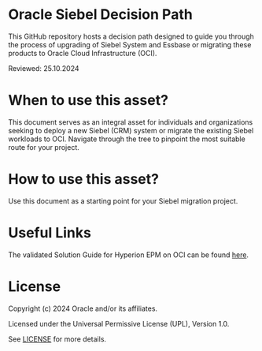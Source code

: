 # Oracle Siebel Decision Path

This GitHub repository hosts a decision path designed to guide you through the process of upgrading of Siebel System and Essbase or migrating these products to Oracle Cloud Infrastructure (OCI).

Reviewed: 25.10.2024

# When to use this asset?

This document serves as an integral asset for individuals and organizations seeking to deploy a new Siebel (CRM) system or migrate the existing Siebel workloads to OCI. Navigate through the tree to pinpoint the most suitable route for your project.

# How to use this asset?

Use this document as a starting point for your Siebel migration project.

# Useful Links
The validated Solution Guide for Hyperion EPM on OCI can be found [here](https://www.oracle.com/a/ocom/docs/cloud/siebel-crm-on-oci-validated-solution-guide.pdf).

# License

Copyright (c) 2024 Oracle and/or its affiliates.

Licensed under the Universal Permissive License (UPL), Version 1.0.

See [LICENSE](https://github.com/oracle-devrel/technology-engineering/blob/main/LICENSE) for more details.
